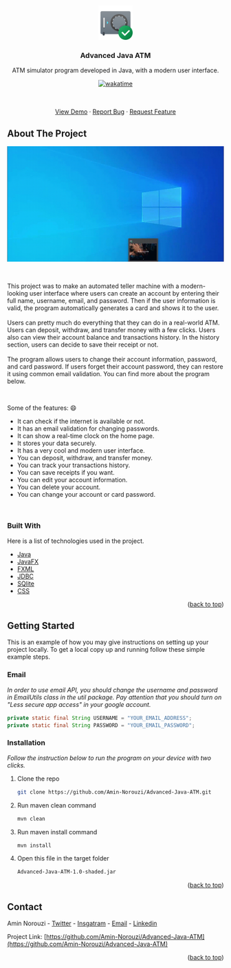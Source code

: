 <!-- PROJECT LOGO -->
<br />
<div align="center">
  <a href="https://github.com/Amin-Norouzi/Advanced-Java-ATM">
    <img src="https://github.com/Amin-Norouzi/Advanced-Java-ATM/blob/main/assets/logo.png" alt="Logo" width="80" height="80">
  </a>

  <h3 align="center">Advanced Java ATM</h3>

  <p align="center">
    ATM simulator program developed in Java, with a modern user interface.
    <br />

[![wakatime](https://wakatime.com/badge/user/7d6d4557-a99a-4f61-8a63-7b4f287364a2/project/b627fb28-c3be-4f12-9b97-31099ad51853.svg)](https://wakatime.com/badge/user/7d6d4557-a99a-4f61-8a63-7b4f287364a2/project/b627fb28-c3be-4f12-9b97-31099ad51853)

<br />
<br />
   <a href="https://github.com/Amin-Norouzi/Advanced-Java-ATM#about-the-project">View Demo</a>
    ·
    <a href="https://github.com/Amin-Norouzi/Advanced-Java-ATM/issues">Report Bug</a>
    ·
    <a href="https://github.com/Amin-Norouzi/Advanced-Java-ATM/issues">Request Feature</a>

  </p>
</div>

<!-- ABOUT THE PROJECT -->

## About The Project

<div align="center">

![Demo gif](https://github.com/Amin-Norouzi/Advanced-Java-ATM/blob/main/assets/demo.gif)

</div>

<br />

This project was to make an automated teller machine with a modern-looking user interface where users can create an account by entering their full name, username, email, and password. Then if the user information is valid, the program automatically generates a card and shows it to the user.
<br />
<br />
Users can pretty much do everything that they can do in a real-world ATM. Users can deposit, withdraw, and transfer money with a few clicks. Users also can view their account balance and transactions history. In the history section, users can decide to save their receipt or not.
<br />
<br />
The program allows users to change their account information, password, and card password. If users forget their account password, they can restore it using common email validation. You can find more about the program below.

<br />

Some of the features: :smile:

- It can check if the internet is available or not.
- It has an email validation for changing passwords.
- It can show a real-time clock on the home page.
- It stores your data securely.
- It has a very cool and modern user interface.
- You can deposit, withdraw, and transfer money.
- You can track your transactions history.
- You can save receipts if you want.
- You can edit your account information.
- You can delete your account.
- You can change your account or card password.

<br />

### Built With

Here is a list of technologies used in the project.

- [Java](https://www.java.com/)
- [JavaFX](https://openjfx.io/)
- [FXML](https://openjfx.io/javadoc/15/javafx.fxml/javafx/fxml/doc-files/introduction_to_fxml.html)
- [JDBC](https://docs.oracle.com/javase/8/docs/technotes/guides/jdbc/)
- [SQlite](https://www.sqlite.org/)
- [CSS](https://en.wikipedia.org/wiki/CSS)

<p align="right">(<a href="#top">back to top</a>)</p>

<!-- GETTING STARTED -->

## Getting Started

This is an example of how you may give instructions on setting up your project locally.
To get a local copy up and running follow these simple example steps.

### Email

_In order to use email API, you should change the username and password in EmailUtils class in the util package. Pay attention that you should turn on "Less secure app access" in your google account._

```java
private static final String USERNAME = "YOUR_EMAIL_ADDRESS";
private static final String PASSWORD = "YOUR_EMAIL_PASSWORD";
```

### Installation

_Follow the instruction below to run the program on your device with two clicks._

1. Clone the repo
   ```sh
   git clone https://github.com/Amin-Norouzi/Advanced-Java-ATM.git
   ```
2. Run maven clean command
   ```sh
   mvn clean
   ```
3. Run maven install command
   ```sh
   mvn install
   ```
4. Open this file in the target folder
   ```sh
   Advanced-Java-ATM-1.0-shaded.jar
   ```

<p align="right">(<a href="#top">back to top</a>)</p>

<!-- CONTACT -->

## Contact

Amin Norouzi - [Twitter](https://twitter.com/RealAminNorouzi) - [Insgatram](https://www.instagram.com/realaminnorouzi/) - [Email](mailto:realaminnorouzi@gmail.com) - [Linkedin](https://www.linkedin.com/in/amin-norouzi/)

Project Link: [https://github.com/Amin-Norouzi/Advanced-Java-ATM](https://github.com/Amin-Norouzi/Advanced-Java-ATM)

<p align="right">(<a href="#top">back to top</a>)</p>
